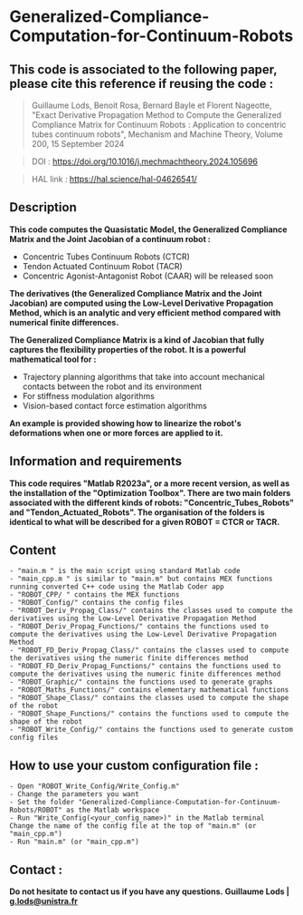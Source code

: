 # Generalized-Compliance-Computation-for-Continuum-Robots

## This code is associated to the following paper, please cite this reference if reusing the code :

> Guillaume Lods, Benoit Rosa, Bernard Bayle et Florent Nageotte, "Exact Derivative Propagation Method to Compute the Generalized Compliance Matrix for Continuum Robots : Application to concentric tubes continuum robots", Mechanism and Machine Theory, Volume 200, 15 September 2024

> DOI : https://doi.org/10.1016/j.mechmachtheory.2024.105696

> HAL link : https://hal.science/hal-04626541/


## Description

**This code computes the Quasistatic Model, the Generalized Compliance Matrix and the Joint Jacobian of a continuum robot :**
- Concentric Tubes Continuum Robots (CTCR)
- Tendon Actuated Continuum Robot (TACR)
- Concentric Agonist-Antagonist Robot (CAAR) will be released soon

**The derivatives (the Generalized Compliance Matrix and the Joint Jacobian) are computed using the Low-Level Derivative Propagation Method, which is an analytic and very efficient method compared with numerical finite differences.**

**The Generalized Compliance Matrix is a kind of Jacobian that fully captures the flexibility properties of the robot. It is a powerful mathematical tool for :**
- Trajectory planning algorithms that take into account mechanical contacts between the robot and its environment
- For stiffness modulation algorithms
- Vision-based contact force estimation algorithms

**An example is provided showing how to linearize the robot's deformations when one or more forces are applied to it.**


## Information and requirements

**This code requires "Matlab R2023a", or a more recent version, as well as the installation of the "Optimization Toolbox". There are two main folders associated with the different kinds of robots: "Concentric_Tubes_Robots" and "Tendon_Actuated_Robots". The organisation of the folders is identical to what will be described for a given ROBOT = CTCR or TACR.**

## Content
	- "main.m " is the main script using standard Matlab code
	- "main_cpp.m " is similar to "main.m" but contains MEX functions running converted C++ code using the Matlab Coder app
	- "ROBOT_CPP/ " contains the MEX functions
	- "ROBOT_Config/" contains the config files
	- "ROBOT_Deriv_Propag_Class/" contains the classes used to compute the derivatives using the Low-Level Derivative Propagation Method
	- "ROBOT_Deriv_Propag_Functions/" contains the functions used to compute the derivatives using the Low-Level Derivative Propagation Method
	- "ROBOT_FD_Deriv_Propag_Class/" contains the classes used to compute the derivatives using the numeric finite differences method
	- "ROBOT_FD_Deriv_Propag_Functions/" contains the functions used to compute the derivatives using the numeric finite differences method
	- "ROBOT_Graphic/" contains the functions used to generate graphs
	- "ROBOT_Maths_Functions/" contains elementary mathematical functions
	- "ROBOT_Shape_Class/" contains the classes used to compute the shape of the robot
	- "ROBOT_Shape_Functions/" contains the functions used to compute the shape of the robot
	- "ROBOT_Write_Config/" contains the functions used to generate custom config files

## How to use your custom configuration file : 
	- Open "ROBOT_Write_Config/Write_Config.m"
	- Change the parameters you want
	- Set the folder "Generalized-Compliance-Computation-for-Continuum-Robots/ROBOT" as the Matlab workspace
	- Run "Write_Config(<your_config_name>)" in the Matlab terminal
	Change the name of the config file at the top of "main.m" (or "main_cpp.m")
	- Run "main.m" (or "main_cpp.m")

## Contact : 
**Do not hesitate to contact us if you have any questions.**
**Guillaume Lods | g.lods@unistra.fr**
